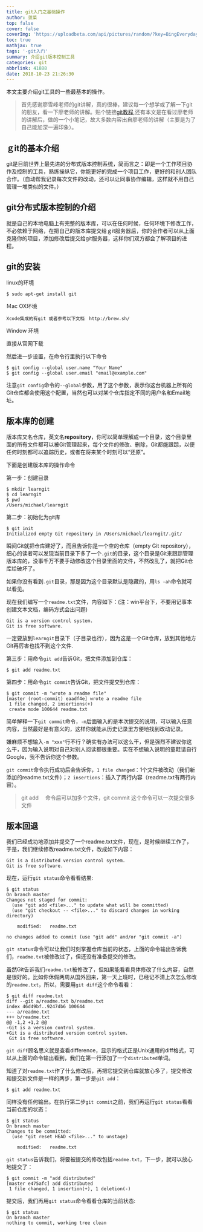 ```yaml
---
title: git入门之基础操作
author: 菠菜
top: false
cover: false
coverImg: 'https://uploadbeta.com/api/pictures/random/?key=BingEverydayWallpaperPicture'
toc: true
mathjax: true
tags: '-git入门'
summary: 介绍git版本控制工具
categories: git
abbrlink: 41888
date: 2018-10-23 21:26:30
---
```


本文主要介绍git工具的一些最基本的操作。

<!--more-->

> 首先感谢廖雪峰老师的git讲解，真的很棒，建议每一个想学或了解一下git的朋友，看一下廖老师的讲解。贴个链接[git教程](https://www.liaoxuefeng.com/wiki/0013739516305929606dd18361248578c67b8067c8c017b000),还有本文是在看过廖老师的讲解后，做的一个小笔记，故大多数内容出自廖老师的讲解（主要是为了自己能加深一遍印象）。

##  ｇit的基本介绍

git是目前世界上最先进的分布式版本控制系统，简而言之：即是一个工作项目协作及控制的工具，熟练操纵它，你能更好的完成一个项目工作，更好的和别人团队合作。（自动帮我记录每次文件的改动，还可以让同事协作编辑，这样就不用自己管理一堆类似的文件。）

##  git分布式版本控制的介绍

就是自己的本地电脑上有完整的版本库，可以在任何时候，任何环境下修改工作，不必依赖于网络，在把自己的版本库提交给ｇit服务器后，你的合作者可以从上面克隆你的项目，添加修改后提交给git服务器，这样你们双方都会了解项目的进程。

##  git的安装

linux的环境

``` shell
$ sudo apt-get install git
```

Ｍac OX环境

```shell
Xcode集成的有git 或者参考以下文档　http://brew.sh/
```

Ｗindow 环境

直接从官网下载

然后进一步设置，在命令行里执行以下命令

``` shell
$ git config --global user.name "Your Name"
$ git config --global user.email "email@example.com"
```

注意`git config`命令的`--global`参数，用了这个参数，表示你这台机器上所有的Git仓库都会使用这个配置，当然也可以对某个仓库指定不同的用户名和Email地址。

##  版本库的创建

版本库又名仓库，英文名**repository**，你可以简单理解成一个目录，这个目录里面的所有文件都可以被Git管理起来，每个文件的修改、删除，Git都能跟踪，以便任何时刻都可以追踪历史，或者在将来某个时刻可以“还原”。

下面是创建版本库的操作命令

第一步：创建目录

``` shell
$ mkdir learngit
$ cd learngit
$ pwd
/Users/michael/learngit
```

第二步：初始化为git库

``` shell
$ git init
Initialized empty Git repository in /Users/michael/learngit/.git/
```

瞬间Git就把仓库建好了，而且告诉你是一个空的仓库（empty Git repository），细心的读者可以发现当前目录下多了一个`.git`的目录，这个目录是Git来跟踪管理版本库的，没事千万不要手动修改这个目录里面的文件，不然改乱了，就把Git仓库给破坏了。

如果你没有看到`.git`目录，那是因为这个目录默认是隐藏的，用`ls -ah`命令就可以看见。

现在我们编写一个`readme.txt`文件，内容如下：(注：win平台下，不要用记事本创建文本文档，编码方式会出问题)

``` shell
Git is a version control system.
Git is free software.
```

一定要放到`learngit`目录下（子目录也行），因为这是一个Git仓库，放到其他地方Git再厉害也找不到这个文件.

第三步：用命令`git add`告诉Git，把文件添加到仓库：

``` shell
$ git add readme.txt
```

第四步：用命令`git commit`告诉Git，把文件提交到仓库：

``` shell
$ git commit -m "wrote a readme file"
[master (root-commit) eaadf4e] wrote a readme file
 1 file changed, 2 insertions(+)
 create mode 100644 readme.txt
```

简单解释一下`git commit`命令，`-m`后面输入的是本次提交的说明，可以输入任意内容，当然最好是有意义的，这样你就能从历史记录里方便地找到改动记录。

嫌麻烦不想输入`-m "xxx"`行不行？确实有办法可以这么干，但是强烈不建议你这么干，因为输入说明对自己对别人阅读都很重要。实在不想输入说明的童鞋请自行Google，我不告诉你这个参数。

`git commit`命令执行成功后会告诉你，`1 file changed`：1个文件被改动（我们新添加的readme.txt文件）；`2 insertions`：插入了两行内容（readme.txt有两行内容）。

> git add 　命令后可以加多个文件，git commit 这个命令可以一次提交很多文件

##  版本回退

我们已经成功地添加并提交了一个readme.txt文件，现在，是时候继续工作了，于是，我们继续修改readme.txt文件，改成如下内容：

``` shell
Git is a distributed version control system.
Git is free software.
```

现在，运行`git status`命令看看结果:

``` shell
$ git status
On branch master
Changes not staged for commit:
  (use "git add <file>..." to update what will be committed)
  (use "git checkout -- <file>..." to discard changes in working directory)

    modified:   readme.txt

no changes added to commit (use "git add" and/or "git commit -a")
```

`git status`命令可以让我们时刻掌握仓库当前的状态，上面的命令输出告诉我们，`readme.txt`被修改过了，但还没有准备提交的修改。

虽然Git告诉我们`readme.txt`被修改了，但如果能看看具体修改了什么内容，自然是很好的。比如你休假两周从国外回来，第一天上班时，已经记不清上次怎么修改的`readme.txt`，所以，需要用`git diff`这个命令看看：

``` shell
$ git diff readme.txt 
diff --git a/readme.txt b/readme.txt
index 46d49bf..9247db6 100644
--- a/readme.txt
+++ b/readme.txt
@@ -1,2 +1,2 @@
-Git is a version control system.
+Git is a distributed version control system.
 Git is free software.
```

`git diff`顾名思义就是查看difference，显示的格式正是Unix通用的diff格式，可以从上面的命令输出看到，我们在第一行添加了一个`distributed`单词。

知道了对`readme.txt`作了什么修改后，再把它提交到仓库就放心多了，提交修改和提交新文件是一样的两步，第一步是`git add`：

``` shell
$ git add readme.txt
```

同样没有任何输出。在执行第二步`git commit`之前，我们再运行`git status`看看当前仓库的状态：

``` shell
$ git status
On branch master
Changes to be committed:
  (use "git reset HEAD <file>..." to unstage)

    modified:   readme.txt
```

`git status`告诉我们，将要被提交的修改包括`readme.txt`，下一步，就可以放心地提交了：

```shell
$ git commit -m "add distributed"
[master e475afc] add distributed
 1 file changed, 1 insertion(+), 1 deletion(-)
```

提交后，我们再用`git status`命令看看仓库的当前状态:

```shell
$ git status
On branch master
nothing to commit, working tree clean
```

